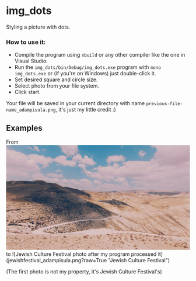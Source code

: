 # img_dots
Styling a picture with dots.

### How to use it:
* Compile the program using `xbuild` or any other compiler like the one in Visual Studio.
* Run the `img_dots/bin/Debug/img_dots.exe` program with `mono img_dots.exe` or (if you're on Windows) just double-click it.
* Set desired square and circle size.
* Select photo from your file system.
* Click start.

Your file will be saved in your current directory with name `previous-file-name_adampisula.png`, it's just my little credit :)

## Examples
From
![Jewish Culture Festival photo](jewishfestival.jpg?raw=True "Jewish Culture Festival")
to
![Jewish Culture Festival photo after my program processed it] (jewishfestival_adampisula.png?raw=True "Jewish Culture Festival")

(The first photo is not my property, it's Jewish Culture Festival's)

